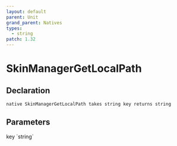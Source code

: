 ```yaml
---
layout: default
parent: Unit
grand_parent: Natives
types:
  - string
patch: 1.32
---
```


# SkinManagerGetLocalPath

## Declaration

```
native SkinManagerGetLocalPath takes string key returns string
```

## Parameters
<dl>
  <dt>key `string`</dt>
  <dd></dd>
</dl>